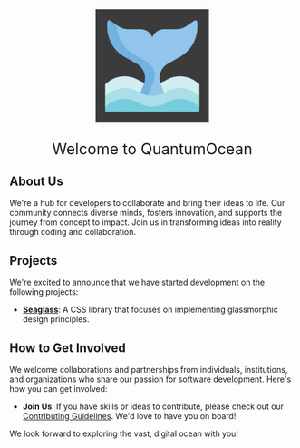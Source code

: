 <div align="center"> 
<img src="https://github.com/QuantumOcean/.github/blob/main/profile/images/logo1.png?raw=true" width="200" alt="QuantumOcean Logo">
<p style="font-size: 20pt;">Welcome to QuantumOcean</p>
</div>

<!-- <p style="font-size: 18pt; color: #74CEDE"><strong>About Us</strong></p> -->
## About Us
We're a hub for developers to collaborate and bring their ideas to life. Our community connects diverse minds, fosters innovation, and supports the journey from concept to impact. Join us in transforming ideas into reality through coding and collaboration.

## Projects 

We're excited to announce that we have started development on the following projects:

- **[Seaglass](https://github.com/QuantumOcean/seaglass_ui)**: A CSS library that focuses on implementing glassmorphic design principles. 

## How to Get Involved

We welcome collaborations and partnerships from individuals, institutions, and organizations who share our passion for software development. Here's how you can get involved:

- **Join Us**: If you have skills or ideas to contribute, please check out our [Contributing Guidelines](https://github.com/QuantumOcean/.github/blob/ff2868c6769f04decff7a476909ca269900d6a4c/profile/CONTRIBUTING.md). We'd love to have you on board!

We look forward to exploring the vast, digital ocean with you!
